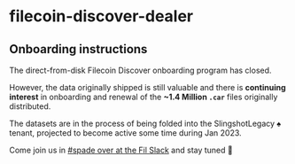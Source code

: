filecoin-discover-dealer
==================

## Onboarding instructions

The direct-from-disk Filecoin Discover onboarding program has closed.

However, the data originally shipped is still valuable and there is **continuing interest** in onboarding and renewal of the **~1.4 Million `.car`** files originally distributed.

The datasets are in the process of being folded into the SlingshotLegacy ♠️ tenant, projected to become active some time during Jan 2023.

Come join us in [#spade over at the Fil Slack](https://filecoinproject.slack.com/archives/C0377FJCG1L) and stay tuned 🚀
